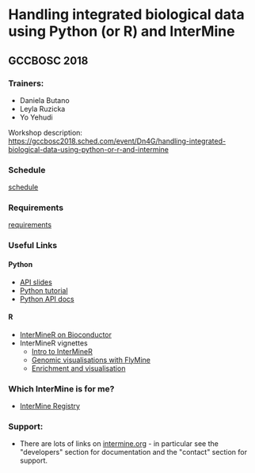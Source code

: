 # Handling integrated biological data using Python (or R) and InterMine
## GCCBOSC 2018


### Trainers: 
- Daniela Butano 
- Leyla Ruzicka  
- Yo Yehudi

Workshop description: https://gccbosc2018.sched.com/event/Dn4G/handling-integrated-biological-data-using-python-or-r-and-intermine

### Schedule
[schedule](schedule.md)

### Requirements
[requirements](requirements.md)

### Useful Links

#### Python

- [API slides](https://docs.google.com/presentation/d/1sDBch32SgRJ8TY-OmlYYyTSCj6rei9nPf2XyLxUlusE/edit#slide=id.g33526a5d5d_0_34)
- [Python tutorial](https://github.com/intermine/intermine-ws-python-docs)
- [Python API docs](https://pythonhosted.org/intermine/)

#### R
- [InterMineR on Bioconductor](https://bioconductor.org/packages/release/bioc/html/InterMineR.html)
- InterMineR vignettes
    - [Intro to InterMineR](https://github.com/intermine/InterMineR/blob/master/vignettes/InterMineR.Rmd)
    - [Genomic visualisations with FlyMine](https://github.com/intermine/InterMineR/blob/master/vignettes/FlyMine_Genomic_Visualizations.Rmd)
    - [Enrichment and visualisation](https://github.com/intermine/InterMineR/blob/master/vignettes/Enrichment_Analysis_and_Visualization.Rmd)


### Which InterMine is for me? 
- [InterMine Registry](http://registry.intermine.org/)

### Support: 
- There are lots of links on [intermine.org](http://intermine.org) - in particular see the "developers" section for documentation and the "contact" section for support.
